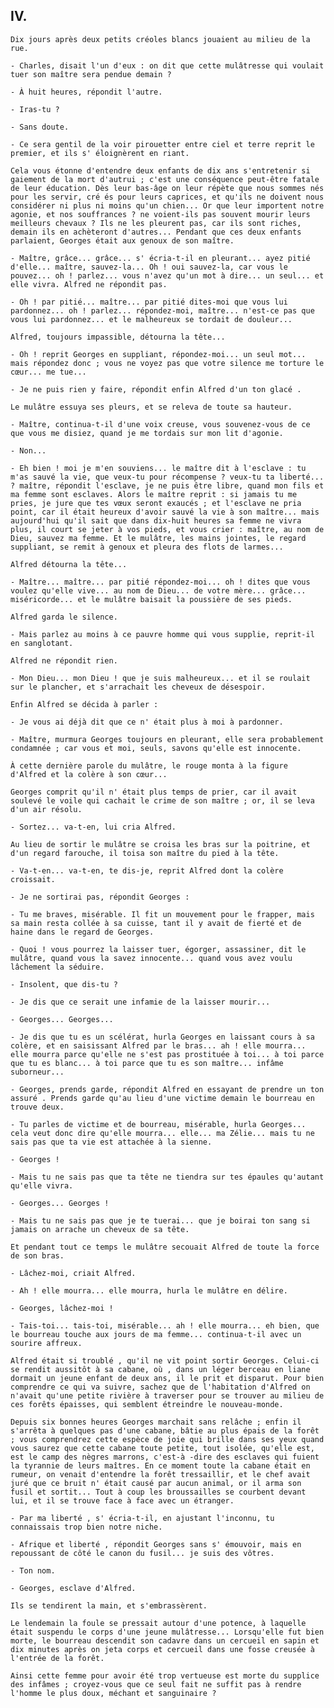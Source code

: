 ## IV.

    Dix jours après deux petits créoles blancs jouaient au milieu de la rue.

    - Charles, disait l'un d'eux : on dit que cette mulâtresse qui voulait tuer son maître sera pendue demain ?

    - À huit heures, répondit l'autre.

    - Iras-tu ?

    - Sans doute.

    - Ce sera gentil de la voir pirouetter entre ciel et terre reprit le premier, et ils s' éloignèrent en riant.

    Cela vous étonne d'entendre deux enfants de dix ans s'entretenir si gaiement de la mort d'autrui ; c'est une conséquence peut-être fatale de leur éducation. Dès leur bas-âge on leur répète que nous sommes nés pour les servir, cré és pour leurs caprices, et qu'ils ne doivent nous considérer ni plus ni moins qu'un chien... Or que leur importent notre agonie, et nos souffrances ? ne voient-ils pas souvent mourir leurs meilleurs chevaux ? Ils ne les pleurent pas, car ils sont riches, demain ils en achèteront d'autres... Pendant que ces deux enfants parlaient, Georges était aux genoux de son maître.

    - Maître, grâce... grâce... s' écria-t-il en pleurant... ayez pitié d'elle... maître, sauvez-la... Oh ! oui sauvez-la, car vous le pouvez... oh ! parlez... vous n'avez qu'un mot à dire... un seul... et elle vivra. Alfred ne répondit pas.

    - Oh ! par pitié... maître... par pitié dites-moi que vous lui pardonnez... oh ! parlez... répondez-moi, maître... n'est-ce pas que vous lui pardonnez... et le malheureux se tordait de douleur...

    Alfred, toujours impassible, détourna la tête...

    - Oh ! reprit Georges en suppliant, répondez-moi... un seul mot... mais répondez donc ; vous ne voyez pas que votre silence me torture le cœur... me tue...

    - Je ne puis rien y faire, répondit enfin Alfred d'un ton glacé .

    Le mulâtre essuya ses pleurs, et se releva de toute sa hauteur.

    - Maître, continua-t-il d'une voix creuse, vous souvenez-vous de ce que vous me disiez, quand je me tordais sur mon lit d'agonie.

    - Non...

    - Eh bien ! moi je m'en souviens... le maître dit à l'esclave : tu m'as sauvé la vie, que veux-tu pour récompense ? veux-tu ta liberté... ? maître, répondit l'esclave, je ne puis être libre, quand mon fils et ma femme sont esclaves. Alors le maître reprit : si jamais tu me pries, je jure que tes vœux seront exaucés ; et l'esclave ne pria point, car il était heureux d'avoir sauvé la vie à son maître... mais aujourd'hui qu'il sait que dans dix-huit heures sa femme ne vivra plus, il court se jeter à vos pieds, et vous crier : maître, au nom de Dieu, sauvez ma femme. Et le mulâtre, les mains jointes, le regard suppliant, se remit à genoux et pleura des flots de larmes...

    Alfred détourna la tête...

    - Maître... maître... par pitié répondez-moi... oh ! dites que vous voulez qu'elle vive... au nom de Dieu... de votre mère... grâce... miséricorde... et le mulâtre baisait la poussière de ses pieds.

    Alfred garda le silence.

    - Mais parlez au moins à ce pauvre homme qui vous supplie, reprit-il en sanglotant.

    Alfred ne répondit rien.

    - Mon Dieu... mon Dieu ! que je suis malheureux... et il se roulait sur le plancher, et s'arrachait les cheveux de désespoir.

    Enfin Alfred se décida à parler :

    - Je vous ai déjà dit que ce n' était plus à moi à pardonner.

    - Maître, murmura Georges toujours en pleurant, elle sera probablement condamnée ; car vous et moi, seuls, savons qu'elle est innocente.

    À cette dernière parole du mulâtre, le rouge monta à la figure d'Alfred et la colère à son cœur...

    Georges comprit qu'il n' était plus temps de prier, car il avait soulevé le voile qui cachait le crime de son maître ; or, il se leva d'un air résolu.

    - Sortez... va-t-en, lui cria Alfred.

    Au lieu de sortir le mulâtre se croisa les bras sur la poitrine, et d'un regard farouche, il toisa son maître du pied à la tête.

    - Va-t-en... va-t-en, te dis-je, reprit Alfred dont la colère croissait.

    - Je ne sortirai pas, répondit Georges :

    - Tu me braves, misérable. Il fit un mouvement pour le frapper, mais sa main resta collée à sa cuisse, tant il y avait de fierté et de haine dans le regard de Georges.

    - Quoi ! vous pourrez la laisser tuer, égorger, assassiner, dit le mulâtre, quand vous la savez innocente... quand vous avez voulu lâchement la séduire.

    - Insolent, que dis-tu ?

    - Je dis que ce serait une infamie de la laisser mourir...

    - Georges... Georges...

    - Je dis que tu es un scélérat, hurla Georges en laissant cours à sa colère, et en saisissant Alfred par le bras... ah ! elle mourra... elle mourra parce qu'elle ne s'est pas prostituée à toi... à toi parce que tu es blanc... à toi parce que tu es son maître... infâme suborneur...

    - Georges, prends garde, répondit Alfred en essayant de prendre un ton assuré . Prends garde qu'au lieu d'une victime demain le bourreau en trouve deux.

    - Tu parles de victime et de bourreau, misérable, hurla Georges... cela veut donc dire qu'elle mourra... elle... ma Zélie... mais tu ne sais pas que ta vie est attachée à la sienne.

    - Georges !

    - Mais tu ne sais pas que ta tête ne tiendra sur tes épaules qu'autant qu'elle vivra.

    - Georges... Georges !

    - Mais tu ne sais pas que je te tuerai... que je boirai ton sang si jamais on arrache un cheveux de sa tête.

    Et pendant tout ce temps le mulâtre secouait Alfred de toute la force de son bras.

    - Lâchez-moi, criait Alfred.

    - Ah ! elle mourra... elle mourra, hurla le mulâtre en délire.

    - Georges, lâchez-moi !

    - Tais-toi... tais-toi, misérable... ah ! elle mourra... eh bien, que le bourreau touche aux jours de ma femme... continua-t-il avec un sourire affreux.

    Alfred était si troublé , qu'il ne vit point sortir Georges. Celui-ci se rendit aussitôt à sa cabane, où , dans un léger berceau en liane dormait un jeune enfant de deux ans, il le prit et disparut. Pour bien comprendre ce qui va suivre, sachez que de l'habitation d'Alfred on n'avait qu'une petite rivière à traverser pour se trouver au milieu de ces forêts épaisses, qui semblent étreindre le nouveau-monde.

    Depuis six bonnes heures Georges marchait sans relâche ; enfin il s'arrêta à quelques pas d'une cabane, bâtie au plus épais de la forêt ; vous comprendrez cette espèce de joie qui brille dans ses yeux quand vous saurez que cette cabane toute petite, tout isolée, qu'elle est, est le camp des nègres marrons, c'est-à -dire des esclaves qui fuient la tyrannie de leurs maîtres. En ce moment toute la cabane était en rumeur, on venait d'entendre la forêt tressaillir, et le chef avait juré que ce bruit n' était causé par aucun animal, or il arma son fusil et sortit... Tout à coup les broussailles se courbent devant lui, et il se trouve face à face avec un étranger.

    - Par ma liberté , s' écria-t-il, en ajustant l'inconnu, tu connaissais trop bien notre niche.

    - Afrique et liberté , répondit Georges sans s' émouvoir, mais en repoussant de côté le canon du fusil... je suis des vôtres.

    - Ton nom.

    - Georges, esclave d'Alfred.

    Ils se tendirent la main, et s'embrassèrent.

    Le lendemain la foule se pressait autour d'une potence, à laquelle était suspendu le corps d'une jeune mulâtresse... Lorsqu'elle fut bien morte, le bourreau descendit son cadavre dans un cercueil en sapin et dix minutes après on jeta corps et cercueil dans une fosse creusée à l'entrée de la forêt.

    Ainsi cette femme pour avoir été trop vertueuse est morte du supplice des infâmes ; croyez-vous que ce seul fait ne suffit pas à rendre l'homme le plus doux, méchant et sanguinaire ?

